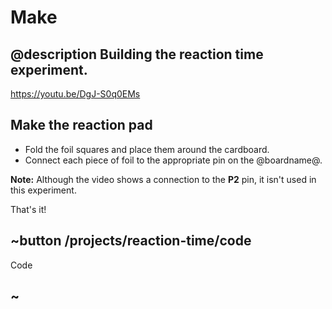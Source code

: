 # Make

## @description Building the reaction time experiment.

https://youtu.be/DgJ-S0q0EMs

## Make the reaction pad

* Fold the foil squares and place them around the cardboard.
* Connect each piece of foil to the appropriate pin on the @boardname@.

**Note:** Although the video shows a connection to the **P2** pin, it isn't used in this experiment.

That's it!

## ~button /projects/reaction-time/code

Code

## ~

